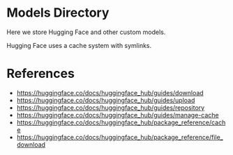 # Models Directory

Here we store Hugging Face and other custom models.

Hugging Face uses a cache system with symlinks.

# References

* https://huggingface.co/docs/huggingface_hub/guides/download
* https://huggingface.co/docs/huggingface_hub/guides/upload
* https://huggingface.co/docs/huggingface_hub/guides/repository
* https://huggingface.co/docs/huggingface_hub/guides/manage-cache
* https://huggingface.co/docs/huggingface_hub/package_reference/cache
* https://huggingface.co/docs/huggingface_hub/package_reference/file_download
